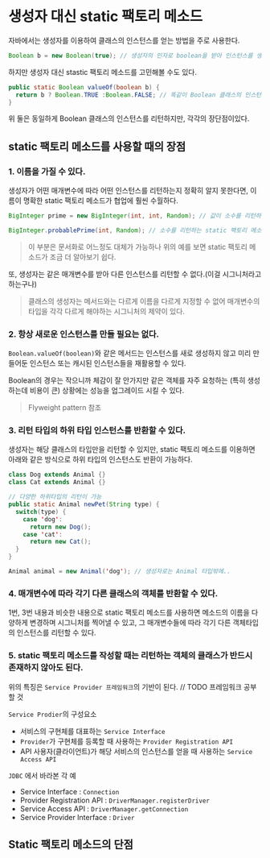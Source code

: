 # 생성자 대신 static 팩토리 메소드

자바에서는 생성자를 이용하여 클래스의 인스턴스를 얻는 방법을 주로 사용한다.

```java
Boolean b = new Boolean(true); // 생성자의 인자로 boolean을 받아 인스턴스를 생성
```

하지만 생성자 대신 stastic 팩토리 메소드를 고민해볼 수도 있다.

```java
public static Boolean valueOf(boolean b) {
  return b ? Boolean.TRUE :Boolean.FALSE; // 똑같이 Boolean 클래스의 인스턴스를 리턴한다
}
```

위 둘은 동일하게 Boolean 클래스의 인스턴스를 리턴하지만, 각각의 장단점이있다.

## static 팩토리 메소드를 사용할 때의 장점

### 1. 이름을 가질 수 있다.

생성자가 어떤 매개변수에 따라 어떤 인스턴스를 리턴하는지 정확히 알지 못한다면, 이름이 명확한 static 팩토리 메소드가 협업에 훨씬 수월하다.

```java
BigInteger prime = new BigInteger(int, int, Random); // 값이 소수를 리턴하는 생성자이다

BigInteger.probablePrime(int, Random); // 소수를 리턴하는 static 팩토리 메소드
```

> 이 부분은 문서화로 어느정도 대체가 가능하나 위의 예를 보면 static 팩토리 메소드가 조금 더 알아보기 쉽다.

또, 생성자는 같은 매개변수를 받아 다른 인스턴스를 리턴할 수 없다.(이걸 시그니처라고 하는구나)

> 클래스의 생성자는 메서드와는 다르게 이름을 다르게 지정할 수 없어 매개변수의 타입을 각각 다르게 해야하는 시그니처의 제약이 있다.

### 2. 항상 새로운 인스턴스를 만들 필요는 없다.

`Boolean.valueOf(boolean)`와 같은 메서드는 인스턴스를 새로 생성하지 않고 미리 만들어둔 인스턴스 또는 캐시된 인스턴스들을 재활용할 수 있다.

Boolean의 경우는 작으니까 체감이 잘 안가지만 같은 객체를 자주 요청하는 (특히 생성하는데 비용이 큰) 상황에는 성능을 업그레이드 시킬 수 있다.

> Flyweight pattern 참조

### 3. 리턴 타입의 하위 타입 인스턴스를 반환할 수 있다.

생성자는 해당 클래스의 타입만을 리턴할 수 있지만, static 팩토리 메소드를 이용하면 아래와 같은 방식으로 하위 타입의 인스턴스도 반환이 가능하다.

```java
class Dog extends Animal {}
class Cat extends Animal {}

// 다양한 하위타입의 리턴이 가능
public static Animal newPet(String type) {
  switch(type) {
    case 'dog':
      return new Dog();
    case 'cat':
      return new Cat();
  }
}

Animal animal = new Animal('dog'); // 생성자로는 Animal 타입밖에..
```

### 4. 매개변수에 따라 각기 다른 클래스의 객체를 반환할 수 있다.

1번, 3번 내용과 비슷한 내용으로 static 팩토리 메소드를 사용하면 메소드의 이름을 다양하게 변경하며 시그니처를 찍어낼 수 있고,
그 매개변수들에 따라 각기 다른 객체타입의 인스턴스를 리턴할 수 있다.

### 5. static 팩토리 메소드를 작성할 때는 리턴하는 객체의 클래스가 반드시 존재하지 않아도 된다.

위의 특징은 `Service Provider 프레임워크`의 기반이 된다. // TODO 프레임워크 공부할 것

`Service Prodier`의 구성요소
- 서비스의 구현체를 대표하는 `Service Interface`
- `Provider`가 구현체를 등록할 때 사용하는 `Provider Registration API`
- API 사용자(클라이언트)가 해당 서비스의 인스턴스를 얻을 때 사용하는 `Service Access API`

`JDBC` 에서 바라본 각 예
- Service Interface : `Connection`
- Provider Registration API : `DriverManager.registerDriver`
- Service Access API : `DriverManager.getConnection`
- Service Provider Interface : `Driver`

## Static 팩토리 메소드의 단점
